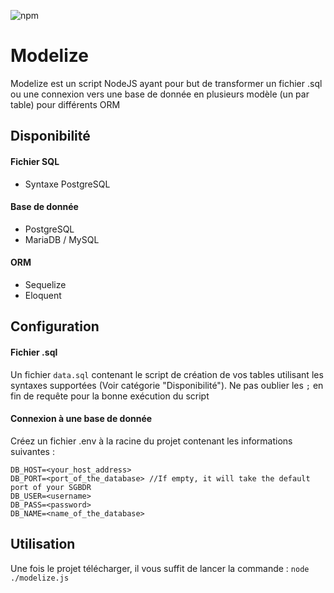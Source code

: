 ![npm](https://img.shields.io/npm/v/modelize-cli)
# Modelize
Modelize est un script NodeJS ayant pour but de transformer un fichier .sql ou une connexion vers une base de donnée en plusieurs modèle (un par table) pour différents ORM

## Disponibilité
#### Fichier SQL
- Syntaxe PostgreSQL
#### Base de donnée
- PostgreSQL
- MariaDB / MySQL
#### ORM
- Sequelize
- Eloquent

## Configuration

#### Fichier .sql

Un fichier `data.sql` contenant le script de création de vos tables utilisant les syntaxes supportées (Voir catégorie "Disponibilité"). Ne pas oublier les `;` en fin de requête pour la bonne exécution du script

#### Connexion à une base de donnée

Créez un fichier .env à la racine du projet contenant les informations suivantes :

    DB_HOST=<your_host_address>
    DB_PORT=<port_of_the_database> //If empty, it will take the default port of your SGBDR
    DB_USER=<username>
    DB_PASS=<password>
    DB_NAME=<name_of_the_database>
    
    
 ## Utilisation
 
 Une fois le projet télécharger, il vous suffit de lancer la commande :
 `node ./modelize.js`
